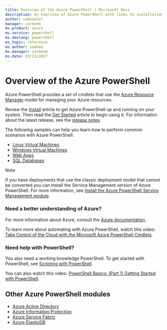 ```yaml
---
title: Overview of the Azure PowerShell | Microsoft Docs
description: An overview of Azure PowerShell with links to installation and configuration.
author: sdwheeler
manager: carmonm
ms.product: azure
ms.service: powershell
ms.devlang: powershell
ms.topic: reference
ms.author: sewhee
ms.manager: carmonm
ms.date: 03/22/2017
---
```


# Overview of the Azure PowerShell

Azure PowerShell provides a set of cmdlets that use the
[Azure Resource Manager](/azure/azure-resource-manager/resource-group-overview) model for managing
your Azure resources.

Review the [Install](install-azurerm-ps.md) article to get Azure PowerShell up and running on your
system. Then read the [Get Started](get-started-azureps.md) article to begin using it. For information about the latest
release, see the [release notes](release-notes-azureps.md).

The following samples can help you learn how to perform common scenarios with Azure PowerShell:

* [Linux Virtual Machines](https://docs.microsoft.com/azure/virtual-machines/virtual-machines-linux-powershell-samples?toc=%2fpowershell%2fazure%%2ftoc.json)
* [Windows Virtual Machines](https://docs.microsoft.com/azure/virtual-machines/virtual-machines-windows-powershell-samples?toc=%2fpowershell%2fazure%%2ftoc.json)
* [Web Apps](https://docs.microsoft.com/azure/app-service-web/app-service-powershell-samples?toc=%2fpowershell%2fazure%%2ftoc.json)
* [SQL Databases](https://docs.microsoft.com/azure/sql-database/sql-database-powershell-samples?toc=%2fpowershell%2fazure%%2ftoc.json)

> [!NOTE]
> If you have deployments that use the classic deployment model that cannot be converted you can
install the Service Management version of Azure PowerShell. For more information, see
[Install the Azure PowerShell Service Management module](install-azure-ps.md).

### Need a better understanding of Azure?

For more information about Azure, consult the [Azure documentation](https://docs.microsoft.com/azure/).

To learn more about automating with Azure PowerShell, watch this video:
[Take Control of the Cloud with the Microsoft Azure PowerShell Cmdlets](https://channel9.msdn.com/Events/TechEd/NorthAmerica/2013/WAD-B305#fbid=).

### Need help with PowerShell?

You also need a working knowledge PowerShell. To get started with PowerShell, see
[Scripting with PowerShell](https://technet.microsoft.com/library/bb978526.aspx).

You can also watch this video:
[PowerShell Basics: (Part 1) Getting Started with PowerShell](https://channel9.msdn.com/Blogs/Taste-of-Premier/PowerShellBasicsPart1).

## Other Azure PowerShell modules

* [Azure Active Directory](/azps-concepts/azuread)
* [Azure Information Protection](/azps-concepts/azureinfoprotection)
* [Azure Service Fabric](/azps-concepts/servicefabric)
* [Azure ElasticDB](/azps-concepts/elasticdb)
